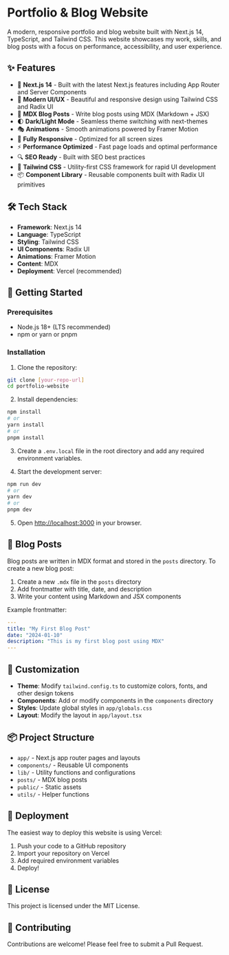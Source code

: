 # Portfolio & Blog Website

A modern, responsive portfolio and blog website built with Next.js 14, TypeScript, and Tailwind CSS. This website showcases my work, skills, and blog posts with a focus on performance, accessibility, and user experience.

## ✨ Features

- 🚀 **Next.js 14** - Built with the latest Next.js features including App Router and Server Components
- 🎨 **Modern UI/UX** - Beautiful and responsive design using Tailwind CSS and Radix UI
- 📝 **MDX Blog Posts** - Write blog posts using MDX (Markdown + JSX)
- 🌓 **Dark/Light Mode** - Seamless theme switching with next-themes
- 🎭 **Animations** - Smooth animations powered by Framer Motion
- 📱 **Fully Responsive** - Optimized for all screen sizes
- ⚡ **Performance Optimized** - Fast page loads and optimal performance
- 🔍 **SEO Ready** - Built with SEO best practices
- 💅 **Tailwind CSS** - Utility-first CSS framework for rapid UI development
- 📦 **Component Library** - Reusable components built with Radix UI primitives

## 🛠️ Tech Stack

- **Framework**: Next.js 14
- **Language**: TypeScript
- **Styling**: Tailwind CSS
- **UI Components**: Radix UI
- **Animations**: Framer Motion
- **Content**: MDX
- **Deployment**: Vercel (recommended)

## 🚀 Getting Started

### Prerequisites

- Node.js 18+ (LTS recommended)
- npm or yarn or pnpm

### Installation

1. Clone the repository:
```bash
git clone [your-repo-url]
cd portfolio-website
```

2. Install dependencies:
```bash
npm install
# or
yarn install
# or
pnpm install
```

3. Create a `.env.local` file in the root directory and add any required environment variables.

4. Start the development server:
```bash
npm run dev
# or
yarn dev
# or
pnpm dev
```

5. Open [http://localhost:3000](http://localhost:3000) in your browser.

## 📝 Blog Posts

Blog posts are written in MDX format and stored in the `posts` directory. To create a new blog post:

1. Create a new `.mdx` file in the `posts` directory
2. Add frontmatter with title, date, and description
3. Write your content using Markdown and JSX components

Example frontmatter:
```yaml
---
title: "My First Blog Post"
date: "2024-01-10"
description: "This is my first blog post using MDX"
---
```

## 🎨 Customization

- **Theme**: Modify `tailwind.config.ts` to customize colors, fonts, and other design tokens
- **Components**: Add or modify components in the `components` directory
- **Styles**: Update global styles in `app/globals.css`
- **Layout**: Modify the layout in `app/layout.tsx`

## 📦 Project Structure

- `app/` - Next.js app router pages and layouts
- `components/` - Reusable UI components
- `lib/` - Utility functions and configurations
- `posts/` - MDX blog posts
- `public/` - Static assets
- `utils/` - Helper functions

## 🚀 Deployment

The easiest way to deploy this website is using Vercel:

1. Push your code to a GitHub repository
2. Import your repository on Vercel
3. Add required environment variables
4. Deploy!

## 📄 License

This project is licensed under the MIT License.

## 🤝 Contributing

Contributions are welcome! Please feel free to submit a Pull Request.
